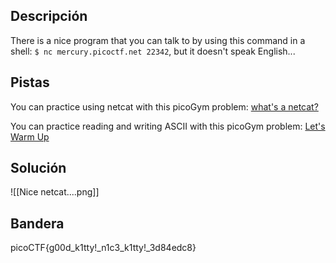 ## Descripción
There is a nice program that you can talk to by using this command in a shell: `$ nc mercury.picoctf.net 22342`, but it doesn't speak English...
## Pistas 
You can practice using netcat with this picoGym problem: [what's a netcat?](https://play.picoctf.org/practice/challenge/34)

You can practice reading and writing ASCII with this picoGym problem: [Let's Warm Up](https://play.picoctf.org/practice/challenge/22)
## Solución
![[Nice netcat....png]]
## Bandera
picoCTF{g00d_k1tty!_n1c3_k1tty!_3d84edc8}